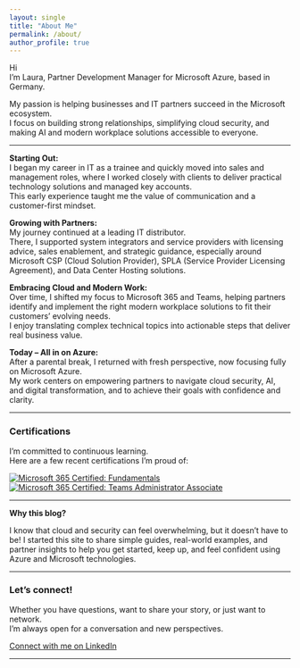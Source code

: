 ```yaml
---
layout: single
title: "About Me"
permalink: /about/
author_profile: true
---
```


Hi<br>
I’m Laura, Partner Development Manager for Microsoft Azure, based in Germany.

My passion is helping businesses and IT partners succeed in the Microsoft ecosystem.<br> 
I focus on building strong relationships, simplifying cloud security, and making AI and modern workplace solutions accessible to everyone.

---

**Starting Out:**  
I began my career in IT as a trainee and quickly moved into sales and management roles, where I worked closely with clients to deliver practical technology solutions and managed key accounts.<br> 
This early experience taught me the value of communication and a customer-first mindset.

**Growing with Partners:**  
My journey continued at a leading IT distributor.<br> 
There, I supported system integrators and service providers with licensing advice, sales enablement, and strategic guidance, especially around Microsoft CSP (Cloud Solution Provider), SPLA (Service Provider Licensing Agreement), and Data Center Hosting solutions.

**Embracing Cloud and Modern Work:**  
Over time, I shifted my focus to Microsoft 365 and Teams, helping partners identify and implement the right modern workplace solutions to fit their customers’ evolving needs.<br> 
I enjoy translating complex technical topics into actionable steps that deliver real business value.

**Today – All in on Azure:**  
After a parental break, I returned with fresh perspective, now focusing fully on Microsoft Azure.<br> 
My work centers on empowering partners to navigate cloud security, AI, and digital transformation, and to achieve their goals with confidence and clarity.

---

### Certifications


I’m committed to continuous learning.<br>
Here are a few recent certifications I’m proud of:

[![Microsoft 365 Certified: Fundamentals](https://images.credly.com/size/110x110/images/70b10c92-9c50-428f-b0a2-c136ea44181d/image.png)](https://www.credly.com/badges/6ED65F3E147537C0/public_url)
[![Microsoft 365 Certified: Teams Administrator Associate](https://images.credly.com/size/110x110/images/ef055a8e-32d3-4809-9367-3b3e249d1c93/image.png)](https://www.credly.com/badges/F0B59A8FA749B198/public_url)

---

**Why this blog?**  


I know that cloud and security can feel overwhelming, but it doesn’t have to be! I started this site to share simple guides, real-world examples, and partner insights to help you get started, keep up, and feel confident using Azure and Microsoft technologies.


---

### Let’s connect!


Whether you have questions, want to share your story, or just want to network. <br>
I’m always open for a conversation and new perspectives.

[Connect with me on LinkedIn](https://www.linkedin.com/in/laura-v%C3%B6lker-1885451b5/)

---

